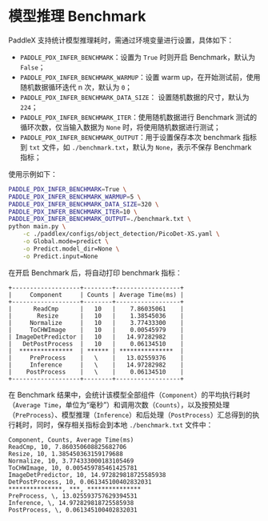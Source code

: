 # 模型推理 Benchmark

PaddleX 支持统计模型推理耗时，需通过环境变量进行设置，具体如下：

* `PADDLE_PDX_INFER_BENCHMARK`：设置为 `True` 时则开启 Benchmark，默认为 `False`；
* `PADDLE_PDX_INFER_BENCHMARK_WARMUP`：设置 warm up，在开始测试前，使用随机数据循环迭代 n 次，默认为 `0`；
* `PADDLE_PDX_INFER_BENCHMARK_DATA_SIZE`： 设置随机数据的尺寸，默认为 `224`；
* `PADDLE_PDX_INFER_BENCHMARK_ITER`：使用随机数据进行 Benchmark 测试的循环次数，仅当输入数据为 `None` 时，将使用随机数据进行测试；
* `PADDLE_PDX_INFER_BENCHMARK_OUTPUT`：用于设置保存本次 benchmark 指标到 `txt` 文件，如 `./benchmark.txt`，默认为 `None`，表示不保存 Benchmark 指标；

使用示例如下：

```bash
PADDLE_PDX_INFER_BENCHMARK=True \
PADDLE_PDX_INFER_BENCHMARK_WARMUP=5 \
PADDLE_PDX_INFER_BENCHMARK_DATA_SIZE=320 \
PADDLE_PDX_INFER_BENCHMARK_ITER=10 \
PADDLE_PDX_INFER_BENCHMARK_OUTPUT=./benchmark.txt \
python main.py \
    -c ./paddlex/configs/object_detection/PicoDet-XS.yaml \
    -o Global.mode=predict \
    -o Predict.model_dir=None \
    -o Predict.input=None
```

在开启 Benchmark 后，将自动打印 benchmark 指标：

```
+-------------------+--------+------------------+
|     Component     | Counts | Average Time(ms) |
+-------------------+--------+------------------+
|      ReadCmp      |   10   |    7.86035061    |
|       Resize      |   10   |    1.38545036    |
|     Normalize     |   10   |    3.77433300    |
|     ToCHWImage    |   10   |    0.00545979    |
| ImageDetPredictor |   10   |   14.97282982    |
|   DetPostProcess  |   10   |    0.06134510    |
|  ***************  | ****** | ***************  |
|     PreProcess    |   \    |   13.02559376    |
|     Inference     |   \    |   14.97282982    |
|    PostProcess    |   \    |    0.06134510    |
+-------------------+--------+------------------+
```

在 Benchmark 结果中，会统计该模型全部组件（`Component`）的平均执行耗时（`Average Time`，单位为“毫秒”）和调用次数（`Counts`），以及按预处理（`PreProcess`）、模型推理（`Inference`）和后处理（`PostProcess`）汇总得到的执行耗时，同时，保存相关指标会到本地 `./benchmark.txt` 文件中：

```
Component, Counts, Average Time(ms)
ReadCmp, 10, 7.860350608825682706
Resize, 10, 1.385450363159179688
Normalize, 10, 3.774333000183105469
ToCHWImage, 10, 0.005459785461425781
ImageDetPredictor, 10, 14.972829818725585938
DetPostProcess, 10, 0.061345100402832031
***************, ***, ***************
PreProcess, \, 13.025593757629394531
Inference, \, 14.972829818725585938
PostProcess, \, 0.061345100402832031
```
